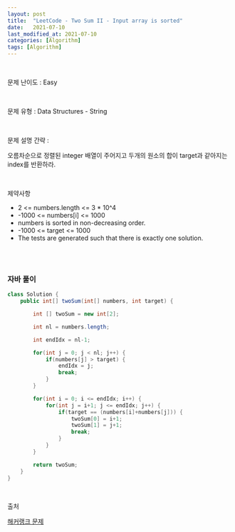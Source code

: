 ```yaml
---
layout: post
title:  "LeetCode - Two Sum II - Input array is sorted"
date:   2021-07-10
last_modified_at: 2021-07-10
categories: [Algorithm]
tags: [Algorithm]
---
```


<br/>

문제 난이도 : Easy

<br/>

문제 유형 : Data Structures - String

<br/>

문제 설명 간략 :    

오름차순으로 정렬된 integer 배열이 주어지고 두개의 원소의 합이 target과 같아지는 index를 반환하라. 


<br/>

제약사항

- 2 <= numbers.length <= 3 * 10^4
- -1000 <= numbers[i] <= 1000
- numbers is sorted in non-decreasing order.
- -1000 <= target <= 1000
- The tests are generated such that there is exactly one solution.

<br/>
   

<br/>

### 자바 풀이

```java
class Solution {
    public int[] twoSum(int[] numbers, int target) {

        int [] twoSum = new int[2];

        int nl = numbers.length;

        int endIdx = nl-1;

        for(int j = 0; j < nl; j++) {
            if(numbers[j] > target) {
                endIdx = j;
                break;
            }
        }

        for(int i = 0; i <= endIdx; i++) {
            for(int j = i+1; j <= endIdx; j++) {
                if(target == (numbers[i]+numbers[j])) {
                    twoSum[0] = i+1;
                    twoSum[1] = j+1;
                    break;
                }
            }
        }

        return twoSum;
    }
}


```

<br/>

출처

[해커랭크 문제](https://leetcode.com/explore/learn/card/array-and-string/205/array-two-pointer-technique/1153/)